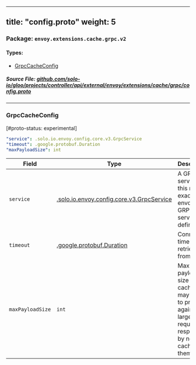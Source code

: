 
---
title: "config.proto"
weight: 5
---

<!-- Code generated by solo-kit. DO NOT EDIT. -->


### Package: `envoy.extensions.cache.grpc.v2` 
#### Types:


- [GrpcCacheConfig](#grpccacheconfig)
  



##### Source File: [github.com/solo-io/gloo/projects/controller/api/external/envoy/extensions/cache/grpc/config.proto](https://github.com/solo-io/gloo/blob/main/projects/controller/api/external/envoy/extensions/cache/grpc/config.proto)





---
### GrpcCacheConfig

 
[#proto-status: experimental]

```yaml
"service": .solo.io.envoy.config.core.v3.GrpcService
"timeout": .google.protobuf.Duration
"maxPayloadSize": int

```

| Field | Type | Description |
| ----- | ---- | ----------- | 
| `service` | [.solo.io.envoy.config.core.v3.GrpcService](../../../../config/core/v3/grpc_service.proto.sk/#grpcservice) | A GRPC service: this maps exactly to envoy GRPC service defintions. |
| `timeout` | [.google.protobuf.Duration](https://developers.google.com/protocol-buffers/docs/reference/csharp/class/google/protobuf/well-known-types/duration) | Connection timeout for retrieval from cache. |
| `maxPayloadSize` | `int` | Max payload size to cache. This may be set to protect against large requests or responses by not caching them. |





<!-- Start of HubSpot Embed Code -->
<script type="text/javascript" id="hs-script-loader" async defer src="//js.hs-scripts.com/5130874.js"></script>
<!-- End of HubSpot Embed Code -->
